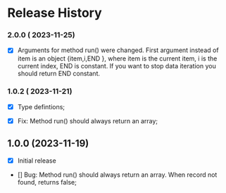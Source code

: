 # Release History




### 2.0.0 ( 2023-11-25)
- [x] Arguments for method run() were changed. First argument instead of item is an object {item,i,END }, where item is the current item, i is the current index, END is constant. If you want to stop data iteration you should return END constant.



### 1.0.2 ( 2023-11-21)
- [x] Type defintions;
- [x] Fix: Method run() should always return an array;



## 1.0.0 (2023-11-19)
- [x] Initial release
- [] Bug: Method run() should always return an array. When record not found, returns false;